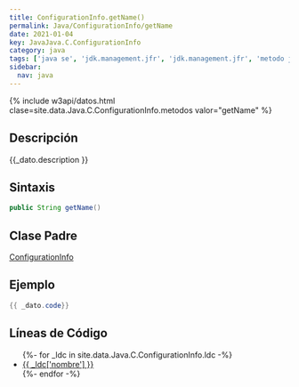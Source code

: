 ```yaml
---
title: ConfigurationInfo.getName()
permalink: Java/ConfigurationInfo/getName
date: 2021-01-04
key: JavaJava.C.ConfigurationInfo
category: java
tags: ['java se', 'jdk.management.jfr', 'jdk.management.jfr', 'metodo java', 'Java 9']
sidebar: 
  nav: java
---
```


{% include w3api/datos.html clase=site.data.Java.C.ConfigurationInfo.metodos valor="getName" %}

## Descripción
{{_dato.description }}

## Sintaxis
~~~java
public String getName()
~~~

## Clase Padre
[ConfigurationInfo](/Java/ConfigurationInfo/)

## Ejemplo
~~~java
{{ _dato.code}}
~~~

## Líneas de Código
<ul>
{%- for _ldc in site.data.Java.C.ConfigurationInfo.ldc -%}
   <li>
       <a href="{{_ldc['url'] }}">{{ _ldc['nombre'] }}</a>
   </li>
{%- endfor -%}
</ul>
